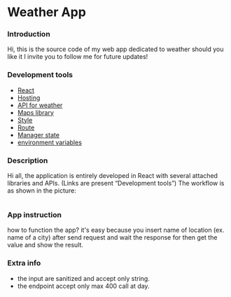 # Weather App

### Introduction
Hi, this is the source code of my web app dedicated to weather should you like it I invite you to follow me for future updates!
### Development tools
- <a href="https://create-react-app.dev/docs/getting-started"> React </a>
- <a href="https://vercel.com/"> Hosting </a>
- <a href="https://www.meteosource.com/"> API for weather </a>
- <a href="https://react-leaflet.js.org/"> Maps library </a>
- <a href="https://tailwindcss.com/docs/guides/create-react-app"> Style </a>
- <a href="https://reactrouter.com/en/main"> Route </a>
- <a href="https://redux-toolkit.js.org/"> Manager state </a>
- <a href="https://www.npmjs.com/package/dotenv#-install"> environment variables </a>
### Description
Hi all, the application is entirely developed in React with several attached libraries and APIs. (Links are present “Development tools”)
The workflow is as shown in the picture:

<img src=""/>

### App instruction
how to function the app?
it's easy because you insert name of location (ex. name of a city) after send request and wait the response for then get the value and show the result.

### Extra info
- the input are sanitized and accept only string.
- the endpoint accept only max 400 call at day.

